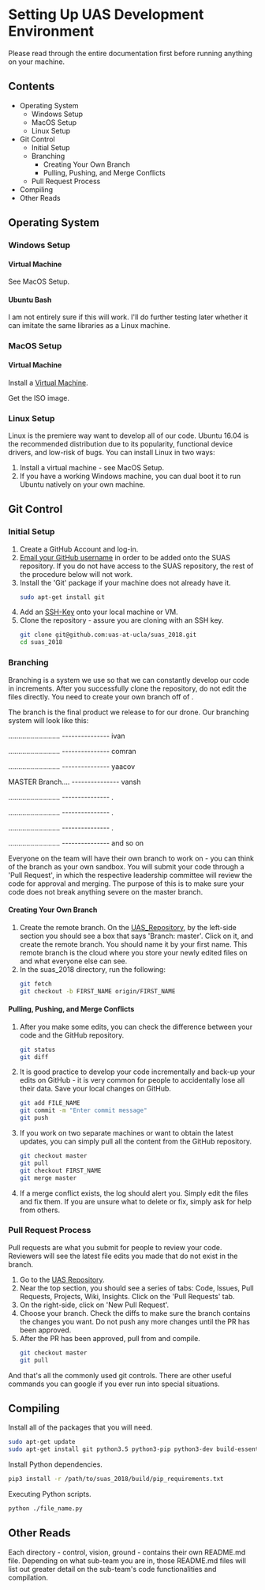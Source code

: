 # Setting Up UAS Development Environment
Please read through the entire documentation first before running anything on your machine.

## Contents
 * Operating System
   * Windows Setup
   * MacOS Setup
   * Linux Setup
 * Git Control
   * Initial Setup
   * Branching
     * Creating Your Own Branch
     * Pulling, Pushing, and Merge Conflicts
   * Pull Request Process
 * Compiling
 * Other Reads

## Operating System

### Windows Setup
#### Virtual Machine
See MacOS Setup.

#### Ubuntu Bash
I am not entirely sure if this will work. I'll do further testing later whether
it can imitate the same libraries as a Linux machine.

### MacOS Setup
#### Virtual Machine
Install a [Virtual Machine](https://www.virtualbox.org/wiki/Downloads).

Get the ISO image.

### Linux Setup
Linux is the premiere way want to develop all of our code. Ubuntu 16.04 is the recommended distribution due to its popularity, functional device drivers, and low-risk of bugs. You can install Linux in two ways:
1. Install a virtual machine - see MacOS Setup.
2. If you have a working Windows machine, you can dual boot it to run Ubuntu
   natively on your own machine.

## Git Control

### Initial Setup
1. Create a GitHub Account and log-in.
2. [Email your GitHub username](http://uclauas.com/contact.php) in order to be
   added onto the SUAS repository. If you do not have access to the SUAS
   repository, the rest of the procedure below will not work.
3. Install the 'Git' package if your machine does not already have it.
   ```bash
   sudo apt-get install git
   ```
4. Add an [SSH-Key](https://help.github.com/articles/generating-a-new-ssh-key-and-adding-it-to-the-ssh-agent/) onto your local machine or VM.
5. Clone the repository - assure you are cloning with an SSH key.
   ```bash
   git clone git@github.com:uas-at-ucla/suas_2018.git
   cd suas_2018
   ```
### Branching
Branching is a system we use so that we can constantly develop our code in
increments. After you successfully clone the repository, do not edit the files
directly. You need to create your own branch off of <MASTER>.

The <MASTER> branch is the final product we release to for our drone. Our branching
system will look like this:

.......................... --------------- ivan

.......................... --------------- comran

.......................... --------------- yaacov

MASTER Branch.... --------------- vansh

.......................... --------------- .

.......................... --------------- .

.......................... --------------- .

.......................... --------------- and so on

Everyone on the team will have their own branch to work on - you can think of
the branch as your own sandbox. You will submit your code through a 'Pull
Request', in which the respective leadership committee will review the code for
approval and merging. The purpose of this is to make sure your code does not break anything severe on the master branch.

#### Creating Your Own Branch
1. Create the remote branch. On the [UAS_Repository](https://github.com/uas-at-ucla/suas_2018), by the
   left-side section you should see a box that says 'Branch: master'. Click on it,
   and create the remote branch. You should name it by your first name. This
   remote branch is the cloud where you store your newly edited files on and
   what everyone else can see.
2. In the suas_2018 directory, run the following:
   ```bash
   git fetch
   git checkout -b FIRST_NAME origin/FIRST_NAME
   ```

#### Pulling, Pushing, and Merge Conflicts
1. After you make some edits, you can check the difference between your
   code and the GitHub repository.
   ```bash
   git status
   git diff
   ```
2. It is good practice to develop your code incrementally and back-up your edits
   on GitHub - it is very common for people to accidentally lose all their
   data. Save your local changes on GitHub.
   ```bash
   git add FILE_NAME
   git commit -m "Enter commit message"
   git push
   ```
3. If you work on two separate machines or want to obtain the latest <MASTER>
   updates, you can simply pull all the content from the GitHub repository.
   ```bash
   git checkout master
   git pull
   git checkout FIRST_NAME
   git merge master
   ```
4. If a merge conflict exists, the log should alert you. Simply edit the files
   and fix them. If you are unsure what to delete or fix, simply ask for help
   from others.

### Pull Request Process
Pull requests are what you submit for people to review your code. Reviewers will
see the latest file edits you made that do not exist in the <MASTER> branch.

1. Go to the [UAS Repository](https://github.com/uas-at-ucla/suas_2018).
2. Near the top section, you should see a series of tabs: Code, Issues, Pull
   Requests, Projects, Wiki, Insights. Click on the 'Pull Requests' tab.
3. On the right-side, click on 'New Pull Request'.
4. Choose your branch. Check the diffs to make sure the branch contains the
   changes you want. Do not push any more changes until the PR has been approved.
5. After the PR has been approved, pull from <MASTER> and compile.
   ```bash
   git checkout master
   git pull
   ```
And that's all the commonly used git controls. There are other useful commands you can google if you ever run into special situations.

## Compiling
Install all of the packages that you will need.
```bash
sudo apt-get update
sudo apt-get install git python3.5 python3-pip python3-dev build-essential
```

Install Python dependencies.
```bash
pip3 install -r /path/to/suas_2018/build/pip_requirements.txt
```

Executing Python scripts.
```bash
python ./file_name.py
```

## Other Reads
Each directory - control, vision, ground - contains their own README.md
file. Depending on what sub-team you are in, those README.md files will list out
greater detail on the sub-team's code functionalities and compilation.